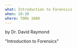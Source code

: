 ```yaml
---
what: Introduction to Forensics
when: 18:30
where: TORG 1080
---
```

by Dr. David Raymond

"Introduction to Forensics"
